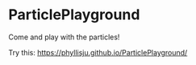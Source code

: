 # ParticlePlayground

Come and play with the particles!

Try this: https://phyllisju.github.io/ParticlePlayground/
